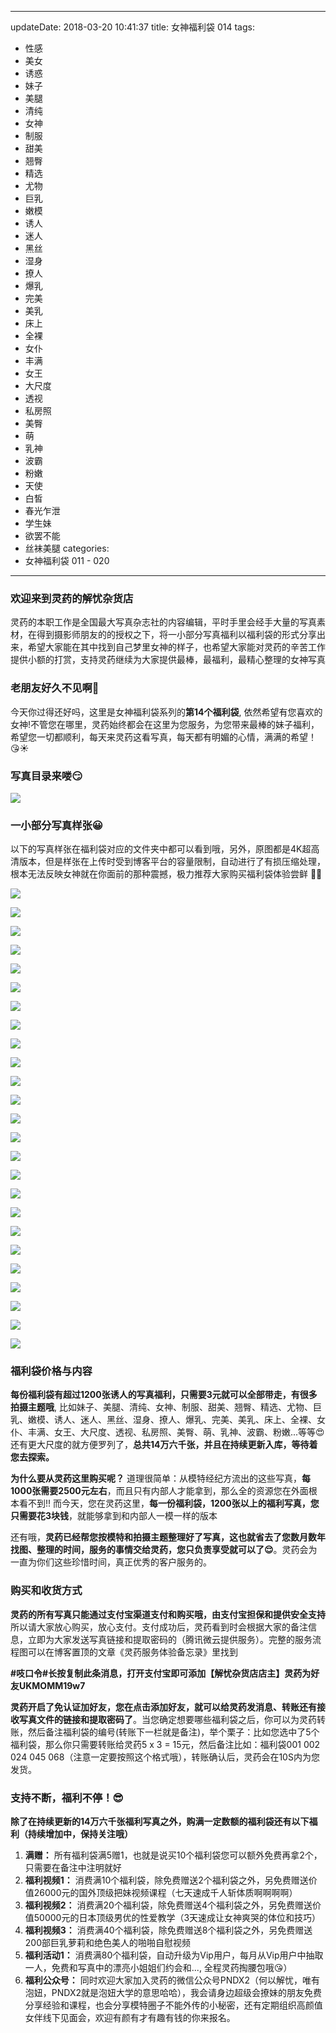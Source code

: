 
---
updateDate: 2018-03-20 10:41:37
title: 女神福利袋 014
tags:
- 性感
- 美女
- 诱惑
- 妹子
- 美腿
- 清纯
- 女神
- 制服
- 甜美
- 翘臀
- 精选
- 尤物
- 巨乳
- 嫩模
- 诱人
- 迷人
- 黑丝
- 湿身
- 撩人
- 爆乳
- 完美
- 美乳
- 床上
- 全裸
- 女仆
- 丰满
- 女王
- 大尺度
- 透视
- 私房照
- 美臀
- 萌
- 乳神
- 波霸
- 粉嫩
- 天使
- 白皙
- 春光乍泄
- 学生妹
- 欲罢不能
- 丝袜美腿
categories:
- 女神福利袋 011 - 020
---


### 欢迎来到灵药的解忧杂货店
灵药的本职工作是全国最大写真杂志社的内容编辑，平时手里会经手大量的写真素材，在得到摄影师朋友的的授权之下，将一小部分写真福利以福利袋的形式分享出来，希望大家能在其中找到自己梦里女神的样子，也希望大家能对灵药的辛苦工作提供小额的打赏，支持灵药继续为大家提供最棒，最福利，最精心整理的女神写真


### 老朋友好久不见啊👋
今天你过得还好吗，这里是女神福利袋系列的**第14个福利袋**, 依然希望有您喜欢的女神!不管您在哪里，灵药始终都会在这里为您服务，为您带来最棒的妹子福利，希望您一切都顺利，每天来灵药这看写真，每天都有明媚的心情，满满的希望！😘☀️

### 写真目录来喽😏
![](https://airsulg-1256232857.cossh.myqcloud.com/福利袋/%E7%A6%8F%E5%88%A9%E8%A2%8B%2014.png)

### 一小部分写真样张😀
以下的写真样张在福利袋对应的文件夹中都可以看到哦，另外，原图都是4K超高清版本，但是样张在上传时受到博客平台的容量限制，自动进行了有损压缩处理，根本无法反映女神就在你面前的那种震撼，极力推荐大家购买福利袋体验尝鲜 👍🏻

![](https://airsulg-1256232857.cossh.myqcloud.com/福利袋非压缩内容/%E6%A0%B7%E5%BC%A01-8.jpg)

![](https://airsulg-1256232857.cossh.myqcloud.com/福利袋非压缩内容/%E6%A0%B7%E5%BC%A02-8.jpg)

![](https://airsulg-1256232857.cossh.myqcloud.com/福利袋非压缩内容/%E6%A0%B7%E5%BC%A03-7.jpg)

![](https://airsulg-1256232857.cossh.myqcloud.com/福利袋非压缩内容/%E6%A0%B7%E5%BC%A04-6.jpg)

![](https://airsulg-1256232857.cossh.myqcloud.com/福利袋非压缩内容/%E6%A0%B7%E5%BC%A05-8.jpg)

![](https://airsulg-1256232857.cossh.myqcloud.com/福利袋非压缩内容/%E6%A0%B7%E5%BC%A06-6.jpg)

![](https://airsulg-1256232857.cossh.myqcloud.com/福利袋非压缩内容/%E6%A0%B7%E5%BC%A07-6.jpg)

![](https://airsulg-1256232857.cossh.myqcloud.com/福利袋非压缩内容/%E6%A0%B7%E5%BC%A09-7.jpg)

![](https://airsulg-1256232857.cossh.myqcloud.com/福利袋非压缩内容/%E6%A0%B7%E5%BC%A010-6.jpg)

![](https://airsulg-1256232857.cossh.myqcloud.com/福利袋非压缩内容/%E6%A0%B7%E5%BC%A012-5.jpg)

![](https://airsulg-1256232857.cossh.myqcloud.com/福利袋非压缩内容/%E6%A0%B7%E5%BC%A013-8.jpg)

![](https://airsulg-1256232857.cossh.myqcloud.com/福利袋非压缩内容/%E6%A0%B7%E5%BC%A014-6.jpg)

![](https://airsulg-1256232857.cossh.myqcloud.com/福利袋非压缩内容/%E6%A0%B7%E5%BC%A016-5.jpg)

![](https://airsulg-1256232857.cossh.myqcloud.com/福利袋非压缩内容/%E6%A0%B7%E5%BC%A017-4.jpg)

![](https://airsulg-1256232857.cossh.myqcloud.com/福利袋非压缩内容/%E6%A0%B7%E5%BC%A018-4.jpg)

![](https://airsulg-1256232857.cossh.myqcloud.com/福利袋非压缩内容/%E6%A0%B7%E5%BC%A019-5.jpg)

![](https://airsulg-1256232857.cossh.myqcloud.com/福利袋非压缩内容/%E6%A0%B7%E5%BC%A020-3.jpg)

![](https://airsulg-1256232857.cossh.myqcloud.com/福利袋非压缩内容/%E6%A0%B7%E5%BC%A021-5.jpg)

![](https://airsulg-1256232857.cossh.myqcloud.com/福利袋非压缩内容/%E6%A0%B7%E5%BC%A022-5.jpg)

![](https://airsulg-1256232857.cossh.myqcloud.com/福利袋非压缩内容/%E6%A0%B7%E5%BC%A023-4.jpg)

![](https://airsulg-1256232857.cossh.myqcloud.com/福利袋非压缩内容/%E6%A0%B7%E5%BC%A024-4.jpg)

![](https://airsulg-1256232857.cossh.myqcloud.com/福利袋非压缩内容/%E6%A0%B7%E5%BC%A025-6.jpg)

![](https://airsulg-1256232857.cossh.myqcloud.com/福利袋非压缩内容/%E6%A0%B7%E5%BC%A026-4.jpg)


![](https://airsulg-1256232857.cossh.myqcloud.com/福利袋非压缩内容/%E6%A0%B7%E5%BC%A027-6.jpg)

![](https://airsulg-1256232857.cossh.myqcloud.com/福利袋非压缩内容/%E6%A0%B7%E5%BC%A028-3.jpg)





### 福利袋价格与内容
**每份福利袋有超过1200张诱人的写真福利，只需要3元就可以全部带走，有很多拍摄主题哦**, 比如妹子、美腿、清纯、女神、制服、甜美、翘臀、精选、尤物、巨乳、嫩模、诱人、迷人、黑丝、湿身、撩人、爆乳、完美、美乳、床上、全裸、女仆、丰满、女王、大尺度、透视、私房照、美臀、萌、乳神、波霸、粉嫩...等等😍 还有更大尺度的就方便罗列了，**总共14万六千张，并且在持续更新入库，等待着您去探索。**

**为什么要从灵药这里购买呢？** 道理很简单：从模特经纪方流出的这些写真，**每1000张需要2500元左右**，而且只有内部人才能拿到，那么全的资源您在外面根本看不到!! 而今天，您在灵药这里，**每一份福利袋，1200张以上的福利写真，您只需要花3块钱**，就能够拿到和内部人一模一样的版本

还有哦，**灵药已经帮您按模特和拍摄主题整理好了写真，这也就省去了您数月数年找图、整理的时间，服务的事情交给灵药，您只负责享受就可以了😌**。灵药会为一直为你们这些珍惜时间，真正优秀的客户服务的。

### 购买和收货方式
**灵药的所有写真只能通过支付宝渠道支付和购买哦，由支付宝担保和提供安全支持** 所以请大家放心购买，放心支付。支付成功后，灵药看到时会根据大家的备注信息，立即为大家发送写真链接和提取密码的（腾讯微云提供服务）。完整的服务流程图可以在博客置顶的文章《灵药服务体验备忘录》里找到

**#吱口令#长按复制此条消息，打开支付宝即可添加【解忧杂货店店主】灵药为好友UKMOMM19w7**

**灵药开启了免认证加好友，您在点击添加好友，就可以给灵药发消息、转账还有接收写真文件的链接和提取密码了**。当您确定想要哪些福利袋之后，你可以为灵药转账，然后备注福利袋的编号(转账下一栏就是备注)，举个栗子：比如您选中了5个福利袋，那么你只需要转账给灵药5 x 3 = 15元，然后备注比如：福利袋001 002 024 045 068（注意一定要按照这个格式哦），转账确认后，灵药会在10S内为您发货。

### 支持不断，福利不停！😎
**除了在持续更新的14万六千张福利写真之外，购满一定数额的福利袋还有以下福利（持续增加中，保持关注哦）**
1. **满赠：** 所有福利袋满5赠1，也就是说买10个福利袋您可以额外免费再拿2个，只需要在备注中注明就好
2. **福利视频1：** 消费满10个福利袋，除免费赠送2个福利袋之外，另免费赠送价值26000元的国外顶级把妹视频课程（七天速成千人斩体质啊啊啊啊）
3. **福利视频2：** 消费满20个福利袋，除免费赠送4个福利袋之外，另免费赠送价值50000元的日本顶级男优的性爱教学（3天速成让女神爽哭的体位和技巧）
4. **福利视频3：** 消费满40个福利袋，除免费赠送8个福利袋之外，另免费赠送200部巨乳萝莉和绝色美人的啪啪自慰视频
5. **福利活动1：** 消费满80个福利袋，自动升级为Vip用户，每月从Vip用户中抽取一人，免费和写真中的漂亮小姐姐们约会和..., 全程灵药掏腰包哦😘）
6. **福利公众号：** 同时欢迎大家加入灵药的微信公众号PNDX2（何以解忧，唯有泡妞，PNDX2就是泡妞大学的意思哈哈），我会请身边超级会撩妹的朋友免费分享经验和课程，也会分享模特圈子不能外传的小秘密，还有定期组织高颜值女伴线下见面会，欢迎有颜有才有趣有钱的你来报名。


